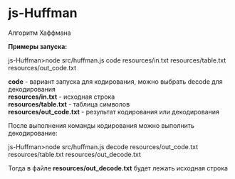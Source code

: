 # js-Huffman
Алгоритм Хаффмана

**Примеры запуска:**

js-Huffman>node src/huffman.js code resources/in.txt resources/table.txt resources/out_code.txt

**code** - вариант запуска для кодирования, можно выбрать decode для декодирования\
**resources/in.txt** - исходная строка\
**resources/table.txt** - таблица символов\
**resources/out_code.txt** - результат кодирования или декодирования

После выполнения команды кодирования можно выполнить декодирование:

js-Huffman>node src/huffman.js decode resources/out_code.txt resources/table.txt resources/out_decode.txt

Тогда в файле **resources/out_decode.txt** будет лежать исходная строка
